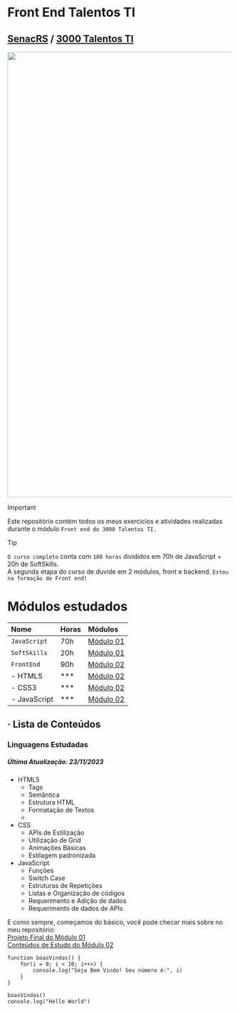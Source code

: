 # Front End Talentos TI
## [SenacRS](https://www.senacrs.com.br/) / [3000 Talentos TI](https://www.senacrs.com.br/hotsite/talentosti/index.php?gclid=EAIaIQobChMIjvjdyoTugQMV00FIAB3-uQvvEAAYASAAEgLgCPD_BwE)

<img src="https://cdn.acodez.in/wp-content/uploads/2018/03/13-programming-languages-expected-to-change-the-future-of-coding-banner.png" width="1000"></img> 

> [!IMPORTANT]
> Este repositório contém todos os meus exercícios e atividades realizadas durante o módulo `Front end do 3000 Talentos TI.`</br>

> [!Tip]
> `O curso completo` conta com `180 horas` divididos em 70h de JavaScript + 20h de SoftSkills.</br>
> A segunda etapa do curso de duvide em 2 módulos, front e backend.
> `Estou na formação de Front end!`

# Módulos estudados
| Nome        | Horas  | Módulos   |
| :----------- | :------ | :--------- |
| `JavaScript`  | 70h    | [Módulo 01](https://github.com/Marccelo125/prj-final-m1-talentos-ti) |
| `SoftSkills`  | 20h    | [Módulo 01](https://github.com/Marccelo125/prj-final-m1-talentos-ti) |
| `FrontEnd`    | 90h    | [Módulo 02](https://github.com/Marccelo125/front-end-talentos-ti) |
| - HTML5     | ***    | [Módulo 02](https://github.com/Marccelo125/front-end-talentos-ti) |
| - CSS3      | ***    | [Módulo 02](https://github.com/Marccelo125/front-end-talentos-ti) |
| - JavaScript| ***    | [Módulo 02](https://github.com/Marccelo125/front-end-talentos-ti) |

## · Lista de Conteúdos

### Linguagens Estudadas
##### Última Atualização: 23/11/2023
- HTML5
    - Tags
    - Semântica
    - Estrutura HTML
    - Formatação de Textos
    - 
- CSS
    - APIs de Estilização
    - Utilização de Grid
    - Animações Básicas
    - Estilagem padronizada
- JavaScript
    - Funções
    - Switch Case
    - Estruturas de Repetições
    - Listas e Organização de códigos
    - Requerimento e Adição de dados
    - Requerimento de dados de APIs

E como sempre, começamos do básico, você pode checar mais sobre no meu repositório:</br>
[Projeto Final do Módulo 01](https://github.com/Marccelo125/prj-final-m1-talentos-ti) </br>
[Conteúdos de Estudo do Módulo 02](https://github.com/Marccelo125/front-end-talentos-ti)

```JS
function boasVindas() {
    for(i = 0; i < 10; i++>) {
        console.log("Seja Bem Vindo! Seu número é:", i)
    }
}

boasVindas()
console.log("Hello World")
```